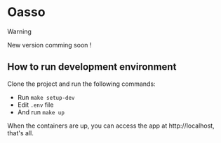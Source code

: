 # Oasso

> [!WARNING] 
> New version comming soon !

## How to run development environment
Clone the project and run the following commands:

- Run `make setup-dev`
- Edit `.env` file
- And run `make up`

When the containers are up, you can access the app at http://localhost, that's all.
